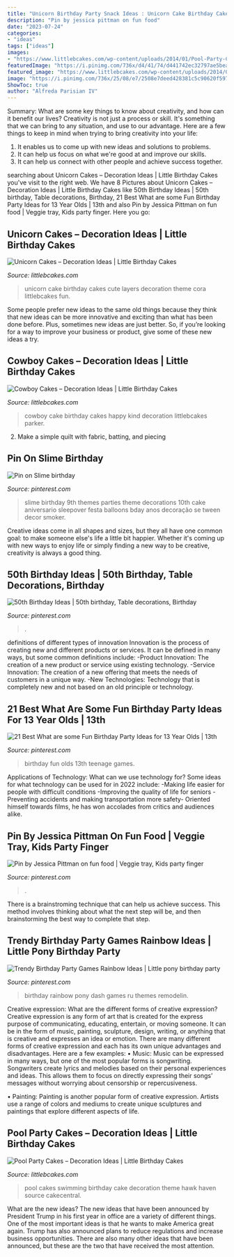 ```yaml
---
title: "Unicorn Birthday Party Snack Ideas : Unicorn Cake Birthday Cakes Cute Layers Decoration Theme Cora Littlebcakes Fun"
description: "Pin by jessica pittman on fun food"
date: "2023-07-24"
categories:
- "ideas"
tags: ["ideas"]
images:
- "https://www.littlebcakes.com/wp-content/uploads/2014/01/Pool-Party-Cakes-Pictures.jpg"
featuredImage: "https://i.pinimg.com/736x/d4/41/74/d441742ec32797ae5beaf4b0807c72ca.jpg"
featured_image: "https://www.littlebcakes.com/wp-content/uploads/2014/01/Pool-Party-Cakes-Pictures.jpg"
image: "https://i.pinimg.com/736x/25/08/e7/2508e7deed428381c5c90620f59703b9.jpg"
ShowToc: true
author: "Alfreda Parisian IV"
---
```



Summary: What are some key things to know about creativity, and how can it benefit our lives?
Creativity is not just a process or skill. It's something that we can bring to any situation, and use to our advantage. Here are a few things to keep in mind when trying to bring creativity into your life:
1. It enables us to come up with new ideas and solutions to problems.
2. It can help us focus on what we're good at and improve our skills.
3. It can help us connect with other people and achieve success together.

	

		
searching about Unicorn Cakes – Decoration Ideas | Little Birthday Cakes you've visit to the right web. We have 8 Pictures about Unicorn Cakes – Decoration Ideas | Little Birthday Cakes like 50th Birthday Ideas | 50th birthday, Table decorations, Birthday, 21 Best What are some Fun Birthday Party Ideas for 13 Year Olds | 13th and also Pin by Jessica Pittman on fun food | Veggie tray, Kids party finger. Here you go:
		
    
## Unicorn Cakes – Decoration Ideas | Little Birthday Cakes

<img loading=lazy src="http://www.littlebcakes.com/wp-content/uploads/2014/05/Unicorn-Birthday-Cake-768x1024.jpg" onerror="this.onerror=null;this.src='https://tse3.mm.bing.net/th?id=OIP.xy5nFYeoJLBySGY8s2klBQHaJ4&amp;pid=15.1';" alt="Unicorn Cakes – Decoration Ideas | Little Birthday Cakes">

_Source: littlebcakes.com_

>unicorn cake birthday cakes cute layers decoration theme cora littlebcakes fun. 

	

Some people prefer new ideas to the same old things because they think that new ideas can be more innovative and exciting than what has been done before. Plus, sometimes new ideas are just better. So, if you’re looking for a way to improve your business or product, give some of these new ideas a try.

    
## Cowboy Cakes – Decoration Ideas | Little Birthday Cakes

<img loading=lazy src="http://www.littlebcakes.com/wp-content/uploads/2014/02/Cowboy-Cake.jpg" onerror="this.onerror=null;this.src='https://tse1.mm.bing.net/th?id=OIP.xTADRv11sYCvkGf27jbytAHaJ4&amp;pid=15.1';" alt="Cowboy Cakes – Decoration Ideas | Little Birthday Cakes">

_Source: littlebcakes.com_

>cowboy cake birthday cakes happy kind decoration littlebcakes parker. 

	

2. Make a simple quilt with fabric, batting, and piecing

    
## Pin On Slime Birthday

<img loading=lazy src="https://i.pinimg.com/736x/b8/cb/5a/b8cb5a6224ceaa2cf37893e48bdc93e5.jpg" onerror="this.onerror=null;this.src='https://tse2.mm.bing.net/th?id=OIP.IoKNTzU46s2pCh6Lo4vYewHaJ4&amp;pid=15.1';" alt="Pin on Slime birthday">

_Source: pinterest.com_

>slime birthday 9th themes parties theme decorations 10th cake aniversario sleepover festa balloons bday anos decoração se tween decor smoker. 

	

Creative ideas come in all shapes and sizes, but they all have one common goal: to make someone else's life a little bit happier. Whether it's coming up with new ways to enjoy life or simply finding a new way to be creative, creativity is always a good thing.

    
## 50th Birthday Ideas | 50th Birthday, Table Decorations, Birthday

<img loading=lazy src="https://i.pinimg.com/736x/57/62/21/576221774e867fd49bbd2a9f152e68de.jpg" onerror="this.onerror=null;this.src='https://tse3.mm.bing.net/th?id=OIP.0K9vtAi-U_4GZ8sotCAmGAHaJ3&amp;pid=15.1';" alt="50th Birthday Ideas | 50th birthday, Table decorations, Birthday">

_Source: pinterest.com_

>. 

	

definitions of different types of innovation
Innovation is the process of creating new and different products or services. It can be defined in many ways, but some common definitions include: 
-Product Innovation: The creation of a new product or service using existing technology.
-Service Innovation: The creation of a new offering that meets the needs of customers in a unique way.
-New Technologies: Technology that is completely new and not based on an old principle or technology.

    
## 21 Best What Are Some Fun Birthday Party Ideas For 13 Year Olds | 13th

<img loading=lazy src="https://i.pinimg.com/736x/d4/41/74/d441742ec32797ae5beaf4b0807c72ca.jpg" onerror="this.onerror=null;this.src='https://tse3.mm.bing.net/th?id=OIP.zcVqKC99Zt-JoxpB06IYswHaO0&amp;pid=15.1';" alt="21 Best What are some Fun Birthday Party Ideas for 13 Year Olds | 13th">

_Source: pinterest.com_

>birthday fun olds 13th teenage games. 

	

Applications of Technology: What can we use technology for?
Some ideas for what technology can be used for in 2022 include: 
-Making life easier for people with difficult conditions 
-Improving the quality of life for seniors 
-Preventing accidents and making transportation more safety- Oriented himself towards films, he has won accolades from critics and audiences alike.

    
## Pin By Jessica Pittman On Fun Food | Veggie Tray, Kids Party Finger

<img loading=lazy src="https://i.pinimg.com/736x/11/d1/e6/11d1e6b71c694bdb935695119166b7b1.jpg" onerror="this.onerror=null;this.src='https://tse2.mm.bing.net/th?id=OIP.NKGm39AQt3GH7zr8nC8RPAHaJ3&amp;pid=15.1';" alt="Pin by Jessica Pittman on fun food | Veggie tray, Kids party finger">

_Source: pinterest.com_

>. 

	

There is a brainstroming technique that can help us achieve success. This method involves thinking about what the next step will be, and then brainstorming the best way to complete that step.

    
## Trendy Birthday Party Games Rainbow Ideas | Little Pony Birthday Party

<img loading=lazy src="https://i.pinimg.com/736x/25/08/e7/2508e7deed428381c5c90620f59703b9.jpg" onerror="this.onerror=null;this.src='https://tse2.mm.bing.net/th?id=OIP.bOZuH6bVn1IxK9RTdX_qwgAAAA&amp;pid=15.1';" alt="Trendy Birthday Party Games Rainbow Ideas | Little pony birthday party">

_Source: pinterest.com_

>birthday rainbow pony dash games ru themes remodelin. 

	

Creative expression: What are the different forms of creative expression?
Creative expression is any form of art that is created for the express purpose of communicating, educating, entertain, or moving someone. It can be in the form of music, painting, sculpture, design, writing, or anything that is creative and expresses an idea or emotion. There are many different forms of creative expression and each has its own unique advantages and disadvantages. Here are a few examples: 
• Music: Music can be expressed in many ways, but one of the most popular forms is songwriting. Songwriters create lyrics and melodies based on their personal experiences and ideas. This allows them to focus on directly expressing their songs’ messages without worrying about censorship or repercusiveness. 

• Painting: Painting is another popular form of creative expression. Artists use a range of colors and mediums to create unique sculptures and paintings that explore different aspects of life.

    
## Pool Party Cakes – Decoration Ideas | Little Birthday Cakes

<img loading=lazy src="https://www.littlebcakes.com/wp-content/uploads/2014/01/Pool-Party-Cakes-Pictures.jpg" onerror="this.onerror=null;this.src='https://tse1.mm.bing.net/th?id=OIP.i5Y_cGsxtd7_CjKQSlIuewHaFj&amp;pid=15.1';" alt="Pool Party Cakes – Decoration Ideas | Little Birthday Cakes">

_Source: littlebcakes.com_

>pool cakes swimming birthday cake decoration theme hawk haven source cakecentral. 

	

What are the new ideas?
The new ideas that have been announced by President Trump in his first year in office are a variety of different things. One of the most important ideas is that he wants to make America great again. Trump has also announced plans to reduce regulations and increase business opportunities. There are also many other ideas that have been announced, but these are the two that have received the most attention.

